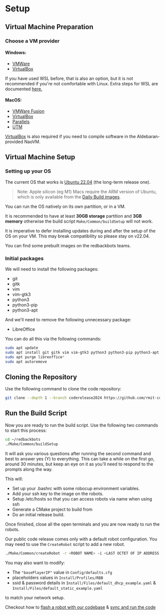 # Setup

## Virtual Machine Preparation

### Choose a VM provider

#### **Windows:**

* [VMWare][0]
* [VirtualBox][4]

If you have used WSL before, that is also an option, but it is not recommended if you're not comfortable with Linux. Extra steps for WSL are documented [here.](Working_with_WSL.md)

#### **MacOS:**

* [VMWare Fusion][0]
* [VirtualBox][4]
* [Parallels][3]
* [UTM][5]

[VirtualBox][4] is also required if you need to compile software in the Aldebaran-provided NaoVM.

## Virtual Machine Setup

### Setting up your OS

The current OS that works is [Ubuntu 22.04][14] (the long-term release one).
> Note: Apple silicon (eg M1) Macs require the ARM version of Ubuntu, which is only available from the [Daily Build images][15].

You can run the OS natively on its own partition, or in a VM.

It is recommended to have at least **30GB storage** partition and **3GB memory** otherwise the build script `Make/Common/buildSetup` will not work.

It is imperative to defer installing updates during and after the setup of the OS on your VM. This may break compatibility so please stay on v22.04.

You can find some prebuilt images on the redbackbots teams.

### Initial packages

We will need to install the following packages:

* git
* gitk
* vim
* vim-gtk3
* python3
* python3-pip
* python3-apt

And we'll need to remove the following unnecessary package:

* LibreOffice

You can do all this via the following commands:

```bash
sudo apt update
sudo apt install git gitk vim vim-gtk3 python3 python3-pip python3-apt
sudo apt purge libreoffice*
sudo apt autoremove
```


## Cloning the Repository

Use the following command to clone the code repository:

```bash
git clone --depth 1 --branch coderelease2024 https://github.com/rmit-computing-technologies/redbackbots-coderelease.git
```

## Run the Build Script

Now you are ready to run the build script. Use the following two commands to start this process:

```bash
cd ~/redbackbots
./Make/Common/buildSetup
```

It will ask you various questions after running the second command and best to answer yes (Y) to everything. This can take a while on the first go, around 30 minutes, but keep an eye on it as you'll need to respond to the prompts along the way.

This will:

* Set up your .bashrc with some robocup environment variables.
* Add your ssh key to the image on the robots.
* Setup /etc/hosts so that you can access robots via name when using ssh
* Generate a CMake project to build from
* Do an initial release build.

Once finished, close all the open terminals and you are now ready to run the robots.

Our public code release comes only with a default robot configuration. You may need to use the `CreateRobot` script to add a new robot.
```bash
./Make/Common/createRobot -r <ROBOT NAME> -i <LAST OCTET OF IP ADDRESS > -b <BODY SERIAL NUM> -s <HEAD SERIAL NUM>
```

You may also want to modify:
* The `"basePlayerIP"` value in `Config/defaults.cfg`
* placeholders values in `Install/Profiles/RBB` 
* ssid & password details in `Install/Files/default_dhcp_example.yaml` & `Install/Files/default_static_example.yaml`

to match your network setup.

Checkout how to [flash a robot with our codebase](../hardware/flashing-a-nao-new.md) & [sync and run the code](../running_a_game/running-software.md)

[0]:     https://www.vmware.com/products/workstation-player.html
[3]:     https://www.parallels.com/au/
[4]:     https://www.virtualbox.org/wiki/Downloads
[5]:     https://docs.getutm.app/installation/macos/
[14]:    https://releases.ubuntu.com/22.04/
[15]:    https://cdimage.ubuntu.com/jammy/daily-live/current/
